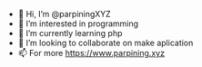 - 👋 Hi, I’m @parpiningXYZ
- 👀 I’m interested in programming
- 🌱 I’m currently learning php
- 💞️ I’m looking to collaborate on make aplication
- 📫 For more https://www.parpining.xyz

<!---
parpiningXYZ/parpiningXYZ is a ✨ special ✨ repository because its `README.md` (this file) appears on your GitHub profile.
You can click the Preview link to take a look at your changes.
--->
